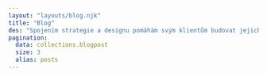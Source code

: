 ```yaml
---
layout: "layouts/blog.njk"
title: "Blog"
des: "Spojením strategie a designu pomáhám svým klientům budovat jejich značky, řídit obchod a vyniknout na přesycených trzích! Sledujte můj blog, kde najdete nejnovější případové studie a projekty."
pagination:
  data: collections.blogpost
  size: 3
  alias: posts
---
```


